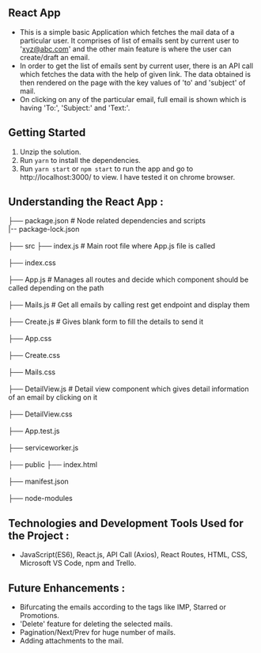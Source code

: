 ## React App

- This is a simple basic Application which fetches the mail data of a particular user. It comprises of list of emails sent by current user to 'xyz@abc.com' and the other main feature is where the user can create/draft an email. 
- In order to get the list of emails sent by current user, there is an API call which fetches the data with the help of given link. The data obtained is then rendered on the page with the key values of 'to' and 'subject' of mail. 
- On clicking on any of the particular email, full email is shown which is having 'To:', 'Subject:' and 'Text:'.


## Getting Started

1. Unzip the solution.
2. Run `yarn` to install the dependencies.
3. Run `yarn start` or `npm start` to run the app and go to http://localhost:3000/ to view. I have tested it on chrome browser.

## Understanding the React App :

├── package.json                    # Node related dependencies and scripts <br>                                                            |-- package-lock.json               <br>  
├── src ├── index.js                # Main root file where App.js file is called<br>  
        ├── index.css                   <br>  
        ├── App.js                  # Manages all routes and decide which component should be called depending on the path<br>  
        ├── Mails.js                # Get all emails by calling rest get endpoint and display them<br>  
        ├── Create.js               # Gives blank form to fill the details to send it<br>  
        ├── App.css<br>  
        ├── Create.css<br>  
        ├── Mails.css<br>  
        ├── DetailView.js           # Detail view component which gives detail information of an email by clicking on it<br>  
        ├── DetailView.css<br>  
        ├── App.test.js<br>  
        ├── serviceworker.js<br>  
├── public  ├── index.html<br>  
            ├── manifest.json<br>  
├── node-modules<br>  

## Technologies and Development Tools Used for the Project :

- JavaScript(ES6), React.js, API Call (Axios), React Routes, HTML, CSS, Microsoft VS Code, npm and Trello.   

## Future Enhancements :

- Bifurcating the emails according to the tags like IMP, Starred or Promotions.
- 'Delete' feature for deleting the selected mails.
- Pagination/Next/Prev for huge number of mails.
- Adding attachments to the mail.
